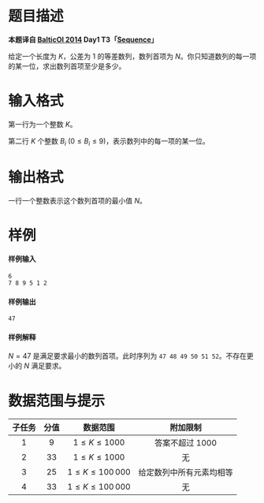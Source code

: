 
# 题目描述

**本题译自 [BalticOI 2014](http://www.boi2014.lmio.lt/tasks.html) Day1 T3「[Sequence](http://www.boi2014.lmio.lt/tasks/sequence-en.pdf)」**

给定一个长度为 $K$，公差为 $1$ 的等差数列，数列首项为 $N$。你只知道数列的每一项的某一位，求出数列首项至少是多少。

# 输入格式

第一行为一个整数 $K$。

第二行 $K$ 个整数 $B_i$ $(0\le B_i\le9)$，表示数列中的每一项的某一位。

# 输出格式

一行一个整数表示这个数列首项的最小值 $N$。

# 样例

#### 样例输入
```plain
6
7 8 9 5 1 2
```
#### 样例输出
```plain
47
```
#### 样例解释
$N=47$ 是满足要求最小的数列首项。此时序列为 `47 48 49 50 51 52`。不存在更小的 $N$ 满足要求。

# 数据范围与提示

|子任务|分值|数据范围|附加限制|
|:--:|:--:|:--:|:--:|
|1|$9$|$1\le K\le1000$|答案不超过 $1000$|
|2|$33$|$1\le K\le1000$|无|
|3|$25$|$1\le K\le100\,000$|给定数列中所有元素均相等|
|4|$33$|$1\le K\le 100\,000$|无|

